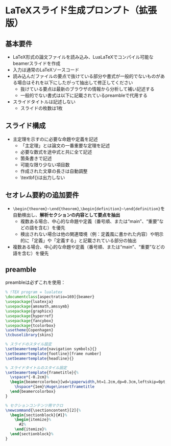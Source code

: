 # LaTeXスライド生成プロンプト（拡張版）

## 基本要件
* LaTeX形式の論文ファイルを読み込み、LuaLaTeXでコンパイル可能なbeamerスライドを作成
* 入力は通常のLaTeXソースコード
* 読み込んだファイルの要点で抜けている部分や書式が一般的でないものがある場合はそれを以下にしたがって抽出して修正してください
  * 抜けている要点は最新のブラウザの情報から分析して補い記述する
  * 一般的でない書式は以下に記載されているpreambleで代用する
* スライドタイトルは記述しない
    * スライドの枚数は1枚

## スライド構成
* 主定理を示すのに必要な命題や定義を記述
  * 「主定理」とは論文の一番重要な定理を記述
  * 必要な数式を途中式と共に全て記述
  * 箇条書きで記述
  * 可能な限り少ない項目数
  * 作成された文章の長さは自動調整
  * \textbf{}は出力しない

## セオレム要約の追加要件
* `\begin{theorem}~\end{theorem}`,`\begin{definition}~\end{definition}`を自動検出し、**解析セクションの内容として要点を抽出**
  * 複数ある場合、中心的な命題や定義（番号順、または“main”、“重要”などの語を含む）を優先
  * 検出されない場合は他の関連環境（例：定義風に書かれた内容）や明示的に「定義」や「定義する」と記載されている部分の抽出
* 複数ある場合、中心的な命題や定義（番号順、または“main”、“重要”などの語を含む）を優先

## preamble
preambleは必ずこれを使用：

```latex
% !TEX program = lualatex
\documentclass[aspectratio=169]{beamer}
\usepackage{luatexja}
\usepackage{amsmath,amssymb}
\usepackage{graphicx}
\usepackage{hyperref}
\usepackage{fancybox}
\usepackage{tcolorbox}
\usetheme{Copenhagen}
\tcbuselibrary{skins}

% スライドのスタイル設定
\setbeamertemplate{navigation symbols}{}
\setbeamertemplate{footline}[frame number]
\setbeamertemplate{headline}{}

% スライドタイトルのスタイル設定
\setbeamertemplate{frametitle}{%
  \vspace*{-0.2cm}%
  \begin{beamercolorbox}[wd=\paperwidth,ht=1.2cm,dp=0.3cm,leftskip=0pt,rightskip=0pt]{frametitle}
    \hspace*{1em}\Huge\insertframetitle
  \end{beamercolorbox}
}

% セクションコンテンツ用マクロ
\newcommand{\sectioncontent}[2]{%
  \begin{sectionblock}{#1}%
    \begin{itemize}%
      #2%
    \end{itemize}%
  \end{sectionblock}%
}
```